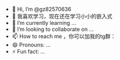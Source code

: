 - 👋 Hi, I’m @gz82570636
- 👀 我喜欢学习，现在还在学习小小的嵌入式
- 🌱 I’m currently learning ...
- 💞️ I’m looking to collaborate on ...
- 📫 How to reach me ，你可以加我的tg群：
- 😄 Pronouns: ...
- ⚡ Fun fact: ...

<!---
gz82570636/gz82570636 is a ✨ special ✨ repository because its `README.md` (this file) appears on your GitHub profile.
You can click the Preview link to take a look at your changes.
--->

